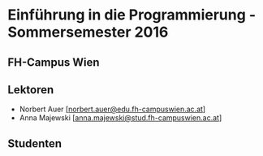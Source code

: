 # Einführung in die Programmierung - Sommersemester 2016
## FH-Campus Wien 

## Lektoren
+ Norbert Auer [norbert.auer@edu.fh-campuswien.ac.at]
+ Anna Majewski [anna.majewski@stud.fh-campuswien.ac.at]

## Studenten

